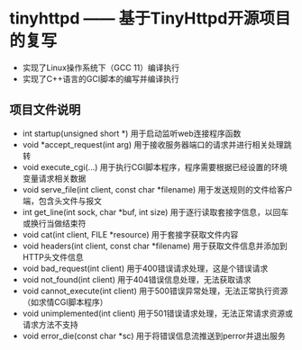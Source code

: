 # tinyhttpd —— 基于TinyHttpd开源项目的复写
+ 实现了Linux操作系统下（GCC 11）编译执行
+ 实现了C++语言的GCI脚本的编写并编译执行
## 项目文件说明
+ int startup(unsigned short *) 用于启动监听web连接程序函数
+ void *accept_request(int arg) 用于接收服务器端口的请求并进行相关处理跳转
+ void execute_cgi(...) 用于执行CGI脚本程序，程序需要根据已经设置的环境变量请求相关数据
+ void serve_file(int client, const char *filename) 用于发送规则的文件给客户端，包含头文件与报文
+ int get_line(int sock, char *buf, int size) 用于逐行读取套接字信息，以回车或换行当做结束符
+ void cat(int client, FILE *resource) 用于套接字获取文件内容
+ void headers(int client, const char *filename) 用于获取文件信息并添加到HTTP头文件信息
+ void bad_request(int client) 用于400错误请求处理，这是个错误请求
+ void not_found(int client) 用于404错误信息处理，无法获取请求
+ void cannot_execute(int client) 用于500错误异常处理，无法正常执行资源（如求情CGI脚本程序）
+ void unimplemented(int client) 用于501错误请求处理，无法正常请求资源或请求方法不支持
+ void error_die(const char *sc) 用于将错误信息流推送到perror并退出服务
